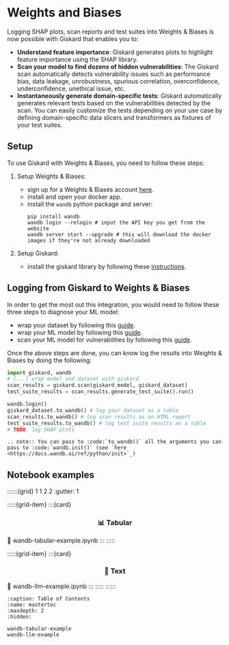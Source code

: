 # Weights and Biases

Logging SHAP plots, scan reports and test suites into Weights & Biases is now possible with Giskard that enables you to:
- **Understand feature importance**: Giskard generates plots to highlight feature importance using the SHAP library.
- **Scan your model to find dozens of hidden vulnerabilities**: The Giskard scan automatically detects vulnerability issues such as performance bias, data leakage, unrobustness, spurious correlation, overconfidence, underconfidence, unethical issue, etc.
- **Instantaneously generate domain-specific tests**: Giskard automatically generates relevant tests based on the vulnerabilities detected by the scan. You can easily customize the tests depending on your use case by defining domain-specific data slicers and transformers as fixtures of your test suites.

## Setup
To use Giskard with Weights & Biases, you need to follow these steps:

1. Setup Weights & Biases:
   - sign up for a Weights & Biases account [here](https://wandb.ai/site).
   - install and open your docker app.
   - install the `wandb` python package and server:
     ```shell
     pip install wandb
     wandb login --relogin # input the API key you get from the website
     wandb server start --upgrade # this will download the docker images if they're not already downloaded
     ```
     
2. Setup Giskard:
   - install the giskard library by following these [instructions](https://docs.giskard.ai/en/latest/guides/installation_library/index.html).

## Logging from Giskard to Weights & Biases
In order to get the most out this integration, you would need to follow these three steps to diagnose your ML model:
- wrap your dataset by following this [guide](https://docs.giskard.ai/en/latest/guides/wrap_dataset/index.html).
- wrap your ML model by following this [guide](https://docs.giskard.ai/en/latest/guides/wrap_model/index.html).
- scan your ML model for vulnerabilities by following this [guide](https://docs.giskard.ai/en/latest/guides/scan/index.html).

Once the above steps are done, you can know log the results into Weights & Biases by doing the following:
```python
import giskard, wandb
# [...] wrap model and dataset with giskard
scan_results = giskard.scan(giskard_model, giskard_dataset)
test_suite_results = scan_results.generate_test_suite().run()

wandb.login()
giskard_dataset.to_wandb() # log your dataset as a table
scan_results.to_wandb() # log scan results as an HTML report
test_suite_results.to_wandb() # log test suite results as a table
# TODO: log SHAP plots
```

```{eval-rst}
.. note:: You can pass to :code:`to_wandb()` all the arguments you can pass to :code:`wandb.init()` (see `here <https://docs.wandb.ai/ref/python/init>`_)
```


## Notebook examples
::::::{grid} 1 1 2 2
:gutter: 1

:::::{grid-item}
:::{card} <br><h3><center>📊 Tabular</center></h3>
:link: wandb-tabular-example.ipynb
:::
:::::

:::::{grid-item}
:::{card} <br><h3><center>📝 Text</center></h3>
:link: wandb-llm-example.ipynb
:::
:::::
::::::

```{toctree}
:caption: Table of Contents
:name: mastertoc
:maxdepth: 2
:hidden:

wandb-tabular-example
wandb-llm-example
```